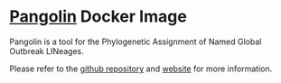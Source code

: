 # [Pangolin](https://github.com/cov-lineages/pangolin) Docker Image

Pangolin is a tool for the Phylogenetic Assignment of Named Global Outbreak LINeages.

Please refer to the [github repository](https://github.com/cov-lineages/pangolin) and [website](https://pangolin.cog-uk.io/) for more information.

